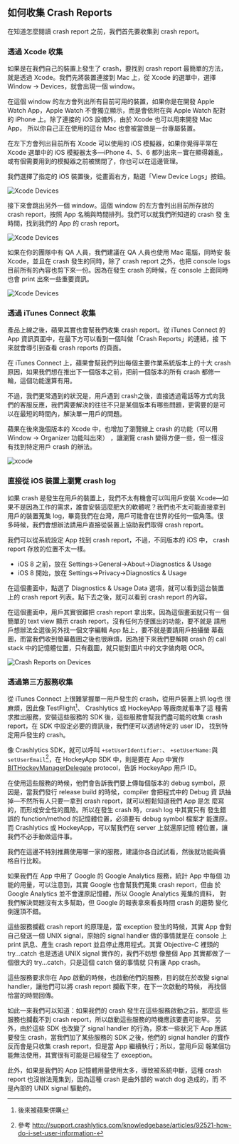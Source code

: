 如何收集 Crash Reports
----------------------

在知道怎麼閱讀 crash report 之前，我們首先要收集到 crash report。

### 透過 Xcode 收集

如果是在我們自己的裝置上發生了 crash，要找到 crash report 最簡單的方法，
就是透過 Xcode。我們先將裝置連接到 Mac 上，從 Xcode 的選單中，選擇
Window -> Devices，就會出現一個 window。

在這個 window 的左方會列出所有目前可用的裝置，如果你是在開發 Apple
Watch App，Apple Watch 不會獨立顯示，而是會依附在與 Apple Watch 配對的
iPhone 上。除了連接的 iOS 設備外，由於 Xcode 也可以用來開發 Mac App，
所以你自己正在使用的這台 Mac 也會被當做是一台專屬裝置。

在左下方會列出目前所有 Xcode 可以使用的 iOS 模擬器，如果你覺得平常在
Xcode 選單中的 iOS 模擬器太多—iPhone 4、5、6 都列出來－實在顯得雜亂，
或有個需要用到的模擬器之前被關閉了，你也可以在這邊管理。

我們選擇了指定的 iOS 裝置後，從畫面右方，點選「View Device Logs」按鈕。

![Xcode Devices](xcode1.png)

接下來會跳出另外一個 window。這個 window 的左方會列出目前所存放的
crash report，按照 App 名稱與時間排列。我們可以就我們所知道的 crash 發
生時間，找到我們的 App 的 crash report。

![Xcode Devices](xcode2.png)

如果在你的團隊中有 QA 人員，我們建議在 QA 人員也使用 Mac 電腦，同時安
裝 Xcode，並且在 crash 發生的同時，除了 crash report 之外，也把
console logs 目前所有的內容也剪下來一份。因為在發生 crash 的時候，在
console 上面同時也會 print 出來一些重要資訊。

![Xcode Devices](xcode3.png)

### 透過 iTunes Connect 收集

產品上線之後，蘋果其實也會幫我們收集 crash report。從 iTunes Connect
的 App 資訊頁面中，在最下方可以看到一個叫做「Crash Reports」的連結，接
下來就會導引到查看 crash reports 的頁面。

在 iTunes Connect 上，蘋果會幫我們列出每個主要作業系統版本上的十大
crash 原因，如果我們想在推出下一個版本之前，把前一個版本的所有 crash
都修一輪，這個功能還算有用。

不過，我們更常遇到的狀況是，用戶遇到 crash之後，直接透過電話等方式向我
們的客服反應，我們需要解決的往往不只是某個版本有哪些問題，更需要的是可
以在最短的時間內，解決單一用戶的問題。

蘋果在後來幾個版本的 Xcode 中，也增加了瀏覽線上 crash 的功能（可以用
Window -> Organizer 功能叫出來） ，讓瀏覽 crash 變得方便一些，但一樣沒
有找到特定用戶 crash 的辦法。

![xcode ](xcode7_crash.png)

### 直接從 iOS 裝置上瀏覽 crash log

如果 crash 是發生在用戶的裝置上，我們不太有機會可以叫用戶安裝 Xcode—如
果不是因為工作的需求，誰會安裝這麼肥大的軟體呢？我們也不太可能直接拿到
用戶的裝置蒐集 log，畢竟我們在台灣，用戶可能會在世界的任何一個角落。很
多時候，我們會想辦法請用戶直接從裝置上協助我們取得 crash report。

我們可以從系統設定 App 找到 crash report，不過，不同版本的 iOS 中，
crash report 存放的位置不太一樣。

- iOS 8 之前，放在 Settings->General->About->Diagnostics & Usage
- iOS 8 開始，放在 Settings->Privacy->Diagnostics & Usage

在這個畫面中，點選了 Diagnostics & Usage Data 選項，就可以看到這台裝置
上的 crash report 列表。點下去之後，就可以看到 crash report 的內容。

在這個畫面中，用戶其實很難把 crash report 拿出來。因為這個畫面就只有一
個簡單的 text view 顯示 crash report，沒有任何方便匯出的功能，要不就是
請用戶想辦法全選後另外找一個文字編輯 App 貼上，要不就是要請用戶拍攝螢
幕截圖，而當我們收到螢幕截圖之後也很麻煩，因為接下來我們要解開 crash
的 call stack 中的記憶體位置，只有截圖，就只能對圖片中的文字做肉眼 OCR。

![Crash Reports on Devices](device.png)

### 透過第三方服務收集

從 iTunes Connect 上很難掌握單一用戶發生的 crash，從用戶裝置上抓 log也
很麻煩，因此像 TestFlight[^1]、 Crashlytics 或 HockeyApp 等廠商就看準了這
種需求推出服務，安裝這些服務的 SDK 後，這些服務會幫我們盡可能的收集
crash report，在 SDK 中設定必要的資訊後，我們便可以透過特定的 user ID，
找到特定用戶發生的 crash。

像 Crashlytics SDK，就可以呼叫 `+setUserIdentifier:`、
`+setUserName:`與 `setUserEmail`[^2]，在 HockeyApp SDK 中，則是要在
App 中實作
[BITHockeyManagerDelegate](http://hockeyapp.net/help/sdk/ios/3.0.0RC1/Protocols/BITHockeyManagerDelegate.html)
protocol，告訴 HockeyApp 用戶 ID。

在使用這些服務的時候，他們會告訴我們要上傳每個版本的 debug symbol，原
因是，當我們發行 release build 的時候，compiler 會把程式中的 Debug 資
訊抽掉—不然所有人只要一拿到 crash report，就可以輕鬆知道我們 App 是怎
麼寫的，而形成安全性的風險。所以在發生 crash 時，crash log 中其實只有
發生錯誤的 function/method 的記憶體位置，必須要有 debug symbol 檔案才
能還原。而 Crashlytics 或 HockeyApp，可以幫我們在 server 上就還原記憶
體位置，讓我們不必手動做這件事。

我們在這邊不特別推薦使用哪一家的服務，建議你各自試試看，然後就功能與價
格自行比較。

如果我們在 App 中用了 Google 的 Google Analytics 服務，統計 App 中每個
功能的用量，可以注意到，其實 Google 也會幫我們蒐集 crash report，但由
於 Google Analytics 並不會還原記憶體，所以 Google Analytics 蒐集的資料，
對我們解決問題沒有太多幫助，但 Google 的報表拿來看長時間 crash 的趨勢
變化倒還頂不錯。

這些服務攔截 crash report 的原理是，當 exception 發生的時候，其實 App
會對自己發送一個 UNIX signal，原始的 signal handler 做的事情就是在
console 上 print 訊息、產生 crash report 並且停止應用程式。其實
Objective-C 裡頭的 try...catch 也是透過 UNIX signal 實作的，我們不妨想
像整個 App 其實都做了一個很大的 try...catch，只是這個 catch 做的事情就
只有讓 App crash。

這些服務要求你在 App 啟動的時候，也啟動他們的服務，目的就在於改變
signal handler，讓他們可以將 crash report 攔截下來，在下一次啟動的時候，
再找個恰當的時間回傳。

如此一來我們可以知道：如果我們的 crash 發生在這些服務啟動之前，那麼這
些服務也攔截不到 crash report，所以啟動這些服務的時機應該要盡可能早。
另外，由於這些 SDK 也改變了 signal handler 的行為，原本一些狀況下 App
應該要發生 crash，當我們加了某些服務的 SDK 之後，他們的 signal handler
的實作反而會是只收集 crash report，但是當 App 繼續執行；所以，當用戶回
報某個功能無法使用，其實很有可能是已經發生了 exception。

此外，如果是我們的 App 記憶體用量使用太多，導致被系統中斷，這種 crash
report 也沒辦法蒐集到，因為這種 crash 是由外部的 watch dog 造成的，而
不是內部的 UNIX signal 驅動的。

[^1]: 後來被蘋果併購
[^2]: 參考 http://support.crashlytics.com/knowledgebase/articles/92521-how-do-i-set-user-information-
